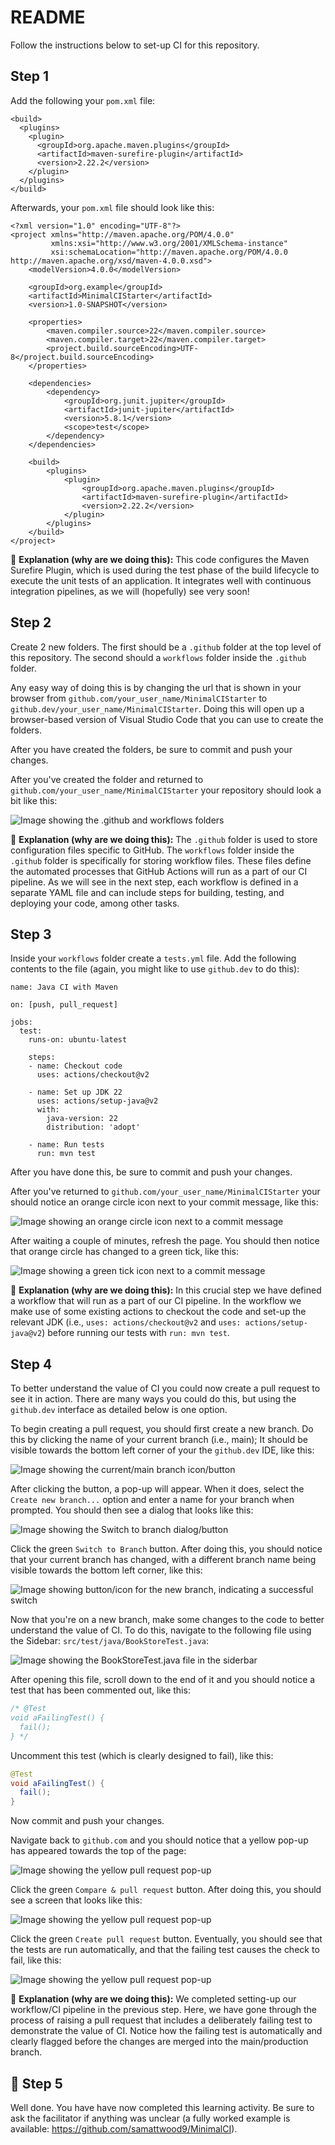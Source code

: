 # README

Follow the instructions below to set-up CI for this repository.

## Step 1

Add the following your `pom.xml` file:

```
<build>
  <plugins>
    <plugin>
      <groupId>org.apache.maven.plugins</groupId>
      <artifactId>maven-surefire-plugin</artifactId>
      <version>2.22.2</version>
    </plugin>
  </plugins>
</build>
```
Afterwards, your `pom.xml` file should look like this:

```
<?xml version="1.0" encoding="UTF-8"?>
<project xmlns="http://maven.apache.org/POM/4.0.0"
         xmlns:xsi="http://www.w3.org/2001/XMLSchema-instance"
         xsi:schemaLocation="http://maven.apache.org/POM/4.0.0 http://maven.apache.org/xsd/maven-4.0.0.xsd">
    <modelVersion>4.0.0</modelVersion>

    <groupId>org.example</groupId>
    <artifactId>MinimalCIStarter</artifactId>
    <version>1.0-SNAPSHOT</version>

    <properties>
        <maven.compiler.source>22</maven.compiler.source>
        <maven.compiler.target>22</maven.compiler.target>
        <project.build.sourceEncoding>UTF-8</project.build.sourceEncoding>
    </properties>
    
    <dependencies>
        <dependency>
            <groupId>org.junit.jupiter</groupId>
            <artifactId>junit-jupiter</artifactId>
            <version>5.8.1</version>
            <scope>test</scope>
        </dependency>
    </dependencies>

    <build>
        <plugins>
            <plugin>
                <groupId>org.apache.maven.plugins</groupId>
                <artifactId>maven-surefire-plugin</artifactId>
                <version>2.22.2</version>
            </plugin>
        </plugins>
    </build>
</project>
```

🧠 **Explanation (why are we doing this):** This code configures the Maven Surefire Plugin, which is used during the test phase of the build lifecycle to execute the unit tests of an application. It integrates well with continuous integration pipelines, as we will (hopefully) see very soon!

## Step 2

Create 2 new folders. The first should be a `.github` folder at the top level of this repository. The second should a `workflows` folder inside the `.github` folder.

Any easy way of doing this is by changing the url that is shown in your browser from `github.com/your_user_name/MinimalCIStarter` to `github.dev/your_user_name/MinimalCIStarter`. Doing this will open up a browser-based version of Visual Studio Code that you can use to create the folders.

After you have created the folders, be sure to commit and push your changes.

After you've created the folder and returned to `github.com/your_user_name/MinimalCIStarter` your repository should look a bit like this:

![Image showing the .github and workflows folders](images/Screenshot_15-11-2024_10118_github.com.jpeg)

🧠 **Explanation (why are we doing this):** The `.github` folder is used to store configuration files specific to GitHub. The `workflows` folder inside the `.github` folder is specifically for storing workflow files. These files define the automated processes that GitHub Actions will run as a part of our CI pipeline. As we will see in the next step, each workflow is defined in a separate YAML file and can include steps for building, testing, and deploying your code, among other tasks.

## Step 3

Inside your `workflows` folder create a `tests.yml` file. Add the following contents to the file (again, you might like to use `github.dev` to do this):

```
name: Java CI with Maven

on: [push, pull_request]

jobs:
  test:
    runs-on: ubuntu-latest

    steps:
    - name: Checkout code
      uses: actions/checkout@v2

    - name: Set up JDK 22
      uses: actions/setup-java@v2
      with:
        java-version: 22
        distribution: 'adopt'

    - name: Run tests
      run: mvn test
```

After you have done this, be sure to commit and push your changes.

After you've returned to `github.com/your_user_name/MinimalCIStarter` your should notice an orange circle icon next to your commit message, like this:

![Image showing an orange circle icon next to a commit message](images/Screenshot_15-11-2024_102331_github.com.jpeg)

After waiting a couple of minutes, refresh the page. You should then notice that orange circle has changed to a green tick, like this:

![Image showing a green tick icon next to a commit message](images/Screenshot_15-11-2024_10244_github.com.jpeg)

🧠 **Explanation (why are we doing this):** In this crucial step we have defined a workflow that will run as a part of our CI pipeline. In the workflow we make use of some existing actions to checkout the code and set-up the relevant JDK (i.e., `uses: actions/checkout@v2` and `uses: actions/setup-java@v2`) before running our tests with `run: mvn test`.

## Step 4

To better understand the value of CI you could now create a pull request to see it in action. There are many ways you could do this, but using the `github.dev` interface as detailed below is one option.

To begin creating a pull request, you should first create a new branch. Do this by clicking the name of your current branch (i.e., main); It should be visible towards the bottom left corner of your the `github.dev` IDE, like this:

![Image showing the current/main branch icon/button](images/Screenshot_15-11-2024_10568_github.dev.jpeg)

After clicking the button, a pop-up will appear. When it does, select the `Create new branch...` option and enter a name for your branch when prompted. You should then see a dialog that looks like this:

![Image showing the Switch to branch dialog/button](images/Screenshot_15-11-2024_105713_github.dev.jpeg)

Click the green `Switch to Branch` button. After doing this, you should notice that your current branch has changed, with a different branch name being visible towards the bottom left corner, like this:

![Image showing button/icon for the new branch, indicating a successful switch](images/Screenshot_15-11-2024_105748_github.dev.jpeg)

Now that you're on a new branch, make some changes to the code to better understand the value of CI. To do this, navigate to the following file using the Sidebar: `src/test/java/BookStoreTest.java`:

![Image showing the BookStoreTest.java file in the siderbar](images/Screenshot_15-11-2024_111547_github.dev.jpeg)

After opening this file, scroll down to the end of it and you should notice a test that has been commented out, like this:

```java
/* @Test
void aFailingTest() {
  fail();
} */
```

Uncomment this test (which is clearly designed to fail), like this:

```java
@Test
void aFailingTest() {
  fail();
} 
```

Now commit and push your changes.

Navigate back to `github.com` and you should notice that a yellow pop-up has appeared towards the top of the page:

![Image showing the yellow pull request pop-up](images/Screenshot_15-11-2024_112214_github.com.jpeg)

Click the green `Compare & pull request` button. After doing this, you should see a screen that looks like this:

![Image showing the yellow pull request pop-up](images/Screenshot_15-11-2024_112236_github.com.jpeg)

Click the green `Create pull request` button. Eventually, you should see that the tests are run automatically, and that the failing test causes the check to fail, like this:

![Image showing the yellow pull request pop-up](images/Screenshot_15-11-2024_112322_github.com.jpeg)

🧠 **Explanation (why are we doing this):** We completed setting-up our workflow/CI pipeline in the previous step. Here, we have gone through the process of raising a pull request that includes a deliberately failing test to demonstrate the value of CI. Notice how the failing test is automatically and clearly flagged before the changes are merged into the main/production branch.

## 🥇 Step 5

 Well done. You have have now completed this learning activity. Be sure to ask the facilitator if anything was unclear (a fully worked example is available: https://github.com/samattwood9/MinimalCI).











